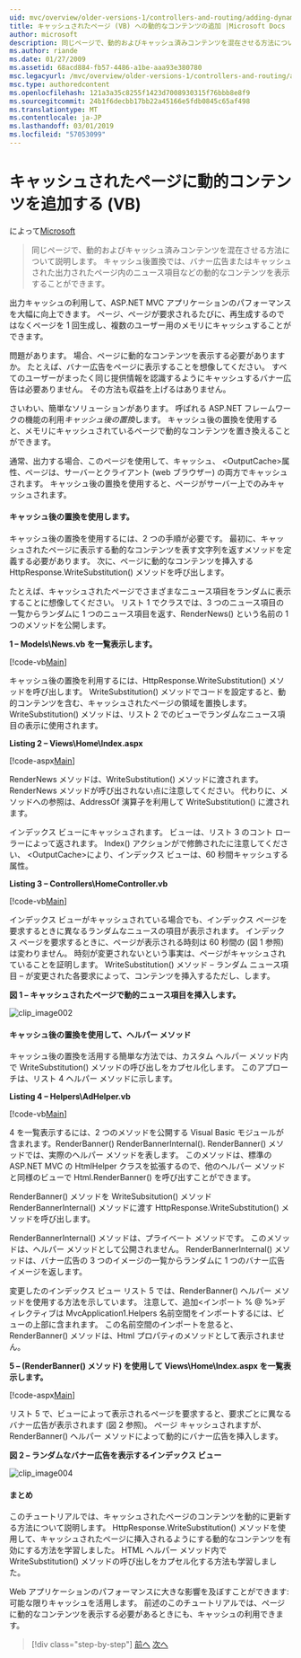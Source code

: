 ```yaml
---
uid: mvc/overview/older-versions-1/controllers-and-routing/adding-dynamic-content-to-a-cached-page-vb
title: キャッシュされたページ (VB) への動的なコンテンツの追加 |Microsoft Docs
author: microsoft
description: 同じページで、動的およびキャッシュ済みコンテンツを混在させる方法について説明します。 キャッシュ後置換では、バナー広告 o などの動的なコンテンツを表示することができます.
ms.author: riande
ms.date: 01/27/2009
ms.assetid: 68acd884-fb57-4486-a1be-aaa93e380780
msc.legacyurl: /mvc/overview/older-versions-1/controllers-and-routing/adding-dynamic-content-to-a-cached-page-vb
msc.type: authoredcontent
ms.openlocfilehash: 121a3a35c8255f1423d7008930315f76bbb8e8f9
ms.sourcegitcommit: 24b1f6decbb17bb22a45166e5fdb0845c65af498
ms.translationtype: MT
ms.contentlocale: ja-JP
ms.lasthandoff: 03/01/2019
ms.locfileid: "57053099"
---
```

<a name="adding-dynamic-content-to-a-cached-page-vb"></a>キャッシュされたページに動的コンテンツを追加する (VB)
====================
によって[Microsoft](https://github.com/microsoft)

> 同じページで、動的およびキャッシュ済みコンテンツを混在させる方法について説明します。 キャッシュ後置換では、バナー広告またはキャッシュされた出力されたページ内のニュース項目などの動的なコンテンツを表示することができます。


出力キャッシュの利用して、ASP.NET MVC アプリケーションのパフォーマンスを大幅に向上できます。 ページ、ページが要求されるたびに、再生成するのではなくページを 1 回生成し、複数のユーザー用のメモリにキャッシュすることができます。

問題があります。 場合、ページに動的なコンテンツを表示する必要がありますか。 たとえば、バナー広告をページに表示することを想像してください。 すべてのユーザーがまったく同じ提供情報を認識するようにキャッシュするバナー広告は必要ありません。 その方法も収益を上げるはありません。

さいわい、簡単なソリューションがあります。 呼ばれる ASP.NET フレームワークの機能の利用*キャッシュ後の置換*します。 キャッシュ後の置換を使用すると、メモリにキャッシュされているページで動的なコンテンツを置き換えることができます。


通常、出力する場合、このページを使用して、キャッシュ、 &lt;OutputCache&gt;属性、ページは、サーバーとクライアント (web ブラウザー) の両方でキャッシュされます。 キャッシュ後の置換を使用すると、ページがサーバー上でのみキャッシュされます。


#### <a name="using-post-cache-substitution"></a>キャッシュ後の置換を使用します。

キャッシュ後の置換を使用するには、2 つの手順が必要です。 最初に、キャッシュされたページに表示する動的なコンテンツを表す文字列を返すメソッドを定義する必要があります。 次に、ページに動的なコンテンツを挿入する HttpResponse.WriteSubstitution() メソッドを呼び出します。

たとえば、キャッシュされたページでさまざまなニュース項目をランダムに表示することに想像してください。 リスト 1 でクラスでは、3 つのニュース項目の一覧からランダムに 1 つのニュース項目を返す、RenderNews() という名前の 1 つのメソッドを公開します。

**1 – Models\News.vb を一覧表示します。**

[!code-vb[Main](adding-dynamic-content-to-a-cached-page-vb/samples/sample1.vb)]

キャッシュ後の置換を利用するには、HttpResponse.WriteSubstitution() メソッドを呼び出します。 WriteSubstitution() メソッドでコードを設定すると、動的コンテンツを含む、キャッシュされたページの領域を置換します。 WriteSubstitution() メソッドは、リスト 2 でのビューでランダムなニュース項目の表示に使用されます。

**Listing 2 – Views\Home\Index.aspx**

[!code-aspx[Main](adding-dynamic-content-to-a-cached-page-vb/samples/sample2.aspx)]

RenderNews メソッドは、WriteSubstitution() メソッドに渡されます。 RenderNews メソッドが呼び出されない点に注意してください。 代わりに、メソッドへの参照は、AddressOf 演算子を利用して WriteSubstitution() に渡されます。

インデックス ビューにキャッシュされます。 ビューは、リスト 3 のコント ローラーによって返されます。 Index() アクションがで修飾されたに注意してください、 &lt;OutputCache&gt;により、インデックス ビューは、60 秒間キャッシュする属性。

**Listing 3 – Controllers\HomeController.vb**

[!code-vb[Main](adding-dynamic-content-to-a-cached-page-vb/samples/sample3.vb)]

インデックス ビューがキャッシュされている場合でも、インデックス ページを要求するときに異なるランダムなニュースの項目が表示されます。 インデックス ページを要求するときに、ページが表示される時刻は 60 秒間の (図 1 参照) は変わりません。 時刻が変更されないという事実は、ページがキャッシュされていることを証明します。 WriteSubstitution() メソッド – ランダム ニュース項目 – が変更された各要求によって、コンテンツを挿入するただし、します。

**図 1 – キャッシュされたページで動的ニュース項目を挿入します。**

![clip_image002](adding-dynamic-content-to-a-cached-page-vb/_static/image1.jpg)

#### <a name="using-post-cache-substitution-in-helper-methods"></a>キャッシュ後の置換を使用して、ヘルパー メソッド

キャッシュ後の置換を活用する簡単な方法では、カスタム ヘルパー メソッド内で WriteSubstitution() メソッドの呼び出しをカプセル化します。 このアプローチは、リスト 4 ヘルパー メソッドに示します。

**Listing 4 – Helpers\AdHelper.vb**

[!code-vb[Main](adding-dynamic-content-to-a-cached-page-vb/samples/sample4.vb)]

4 を一覧表示するには、2 つのメソッドを公開する Visual Basic モジュールが含まれます。RenderBanner() RenderBannerInternal(). RenderBanner() メソッドでは、実際のヘルパー メソッドを表します。 このメソッドは、標準の ASP.NET MVC の HtmlHelper クラスを拡張するので、他のヘルパー メソッドと同様のビューで Html.RenderBanner() を呼び出すことができます。

RenderBanner() メソッドを WriteSubsitution() メソッド RenderBannerInternal() メソッドに渡す HttpResponse.WriteSubstitution() メソッドを呼び出します。

RenderBannerInternal() メソッドは、プライベート メソッドです。 このメソッドは、ヘルパー メソッドとして公開されません。 RenderBannerInternal() メソッドは、バナー広告の 3 つのイメージの一覧からランダムに 1 つのバナー広告イメージを返します。

変更したのインデックス ビュー リスト 5 では、RenderBanner() ヘルパー メソッドを使用する方法を示しています。 注意して、追加&lt;インポート % @ %&gt;ディレクティブは MvcApplication1.Helpers 名前空間をインポートするには、ビューの上部に含まれます。 この名前空間のインポートを怠ると、RenderBanner() メソッドは、Html プロパティのメソッドとして表示されません。

**5 – (RenderBanner() メソッド) を使用して Views\Home\Index.aspx を一覧表示します。**

[!code-aspx[Main](adding-dynamic-content-to-a-cached-page-vb/samples/sample5.aspx)]

リスト 5 で、ビューによって表示されるページを要求すると、要求ごとに異なるバナー広告が表示されます (図 2 参照)。 ページ キャッシュされますが、RenderBanner() ヘルパー メソッドによって動的にバナー広告を挿入します。

**図 2 – ランダムなバナー広告を表示するインデックス ビュー**

![clip_image004](adding-dynamic-content-to-a-cached-page-vb/_static/image2.jpg)

#### <a name="summary"></a>まとめ

このチュートリアルでは、キャッシュされたページのコンテンツを動的に更新する方法について説明します。 HttpResponse.WriteSubstitution() メソッドを使用して、キャッシュされたページに挿入されるようにする動的なコンテンツを有効にする方法を学習しました。 HTML ヘルパー メソッド内で WriteSubstitution() メソッドの呼び出しをカプセル化する方法も学習しました。

Web アプリケーションのパフォーマンスに大きな影響を及ぼすことができます: 可能な限りキャッシュを活用します。 前述のこのチュートリアルでは、ページに動的なコンテンツを表示する必要があるときにも、キャッシュの利用できます。

> [!div class="step-by-step"]
> [前へ](improving-performance-with-output-caching-vb.md)
> [次へ](creating-a-controller-vb.md)

